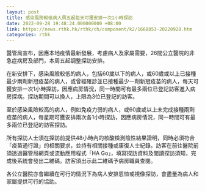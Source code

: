 ```yaml
---
layout: post
title: 感染風險較低病人周五起每天可獲安排一次1小時探訪
date: 2022-09-28 19:48:24.000000000 +08:00
link: https://news.rthk.hk/rthk/ch/component/k2/1668853-20220928.htm
categories: rthk
---
```


醫管局宣布，因應本地疫情最新發展，考慮病人及家屬需要，26間公立醫院的非急症病房及部門，本周五起調整探訪安排。
 
在新安排下，感染風險較低的病人，包括60歲以下的病人，或60歲或以上已接種最少兩劑新冠疫苗的病人，或曾經確診並已接種最少一劑新冠疫苗的病人，每天可獲安排一次1小時探訪，因應病房情況，同一時間可有最多兩位已登記訪客進入病房探病。探訪期間可以換人，上限為3位已登記的訪客。
 
至於感染風險較高的病人，例如免疫力弱的病人，或60歲或以上未完成接種兩劑疫苗的病人，每星期可獲安排兩次各1小時探訪，因應病房情況，同一時間可有最多兩位已登記的訪客探訪。
 
所有探訪人士須在探訪前提供48小時內的核酸檢測陰性結果證明，同時必須符合「疫苗通行證」的相關要求，並持有相關接種或康復人士紀錄。訪客在前往醫院前須透過醫管局網頁或流動應用程式「HA Go」，填寫探訪資料及閱讀探訪須知，完成後系統會發出二維碼。訪客須出示此二維碼予病房職員查閱。
 
各公立醫院亦會繼續在可行的情況下為病人安排恩恤或視像探訪，會盡量為病人和家屬提供可行的協助。

